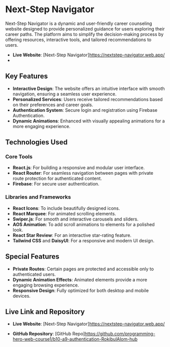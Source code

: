 # Next-Step Navigator  

Next-Step Navigator is a dynamic and user-friendly career counseling website designed to provide personalized guidance for users exploring their career paths. The platform aims to simplify the decision-making process by offering resources, interactive tools, and tailored recommendations to users. 

- **Live Website**: [Next-Step Navigator]https://nextstep-navigator.web.app/
- 
## Key Features  

- **Interactive Design**: The website offers an intuitive interface with smooth navigation, ensuring a seamless user experience.  
- **Personalized Services**: Users receive tailored recommendations based on their preferences and career goals.  
- **Authentication System**: Secure login and registration using Firebase Authentication.  
- **Dynamic Animations**: Enhanced with visually appealing animations for a more engaging experience.  

## Technologies Used  

### Core Tools  
- **React.js**: For building a responsive and modular user interface.  
- **React Router**: For seamless navigation between pages with private route protection for authenticated content.  
- **Firebase**: For secure user authentication.  

### Libraries and Frameworks  
- **React Icons**: To include beautifully designed icons.  
- **React Marquee**: For animated scrolling elements.  
- **Swiper.js**: For smooth and interactive carousels and sliders.  
- **AOS Animation**: To add scroll animations to elements for a polished look.  
- **React Star Review**: For an interactive star-rating feature.  
- **Tailwind CSS** and **DaisyUI**: For a responsive and modern UI design.  

## Special Features  

- **Private Routes**: Certain pages are protected and accessible only to authenticated users.  
- **Dynamic Animation Effects**: Animated elements provide a more engaging browsing experience.  
- **Responsive Design**: Fully optimized for both desktop and mobile devices.  

## Live Link and Repository  

- **Live Website**: [Next-Step Navigator]https://nextstep-navigator.web.app/ 

- **GitHub Repository**: [GitHub Repo]https://github.com/programming-hero-web-course1/b10-a9-authentication-RokibulAlom-hub 
